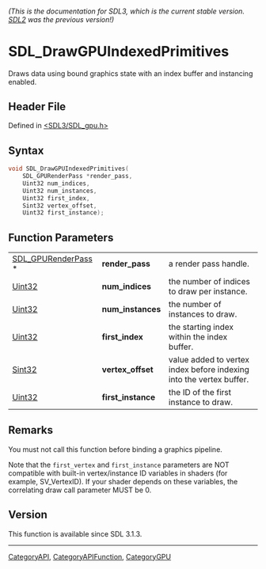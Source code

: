 ###### (This is the documentation for SDL3, which is the current stable version. [SDL2](https://wiki.libsdl.org/SDL2/) was the previous version!)
# SDL_DrawGPUIndexedPrimitives

Draws data using bound graphics state with an index buffer and instancing enabled.

## Header File

Defined in [<SDL3/SDL_gpu.h>](https://github.com/libsdl-org/SDL/blob/main/include/SDL3/SDL_gpu.h)

## Syntax

```c
void SDL_DrawGPUIndexedPrimitives(
    SDL_GPURenderPass *render_pass,
    Uint32 num_indices,
    Uint32 num_instances,
    Uint32 first_index,
    Sint32 vertex_offset,
    Uint32 first_instance);
```

## Function Parameters

|                                          |                    |                                                                     |
| ---------------------------------------- | ------------------ | ------------------------------------------------------------------- |
| [SDL_GPURenderPass](SDL_GPURenderPass) * | **render_pass**    | a render pass handle.                                               |
| [Uint32](Uint32)                         | **num_indices**    | the number of indices to draw per instance.                         |
| [Uint32](Uint32)                         | **num_instances**  | the number of instances to draw.                                    |
| [Uint32](Uint32)                         | **first_index**    | the starting index within the index buffer.                         |
| [Sint32](Sint32)                         | **vertex_offset**  | value added to vertex index before indexing into the vertex buffer. |
| [Uint32](Uint32)                         | **first_instance** | the ID of the first instance to draw.                               |

## Remarks

You must not call this function before binding a graphics pipeline.

Note that the `first_vertex` and `first_instance` parameters are NOT
compatible with built-in vertex/instance ID variables in shaders (for
example, SV_VertexID). If your shader depends on these variables, the
correlating draw call parameter MUST be 0.

## Version

This function is available since SDL 3.1.3.

----
[CategoryAPI](CategoryAPI), [CategoryAPIFunction](CategoryAPIFunction), [CategoryGPU](CategoryGPU)

